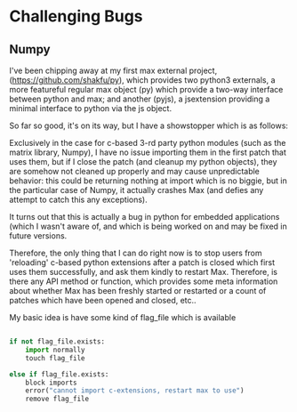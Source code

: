 # Challenging Bugs


## Numpy

I've been chipping away at my first max external project, (https://github.com/shakfu/py), which provides two python3 externals, a more featureful regular max object (py) which provide a two-way interface between python and max; and another (pyjs),  a jsextension providing a minimal  interface to python via the js object.

So far so good, it's on its way, but I have a showstopper which is as follows:

Exclusively in the case for c-based 3-rd party python modules (such as the matrix library, Numpy), I have no issue importing them in the first patch that uses them, but if I close the patch (and cleanup my python objects), they are somehow not cleaned up properly and may cause unpredictable behavior: this could be returning nothing at import which is no biggie, but in the particular case of Numpy, it actually crashes Max (and defies any attempt to catch this any exceptions).

It turns out that this is actually a bug in python for embedded applications (which I wasn't aware of, and which is being worked on and may be fixed in future versions.

Therefore, the only thing that I can do right now is to stop users from 'reloading' c-based python extensions after a patch is closed which first uses them successfully, and ask them kindly to restart Max.
Therefore, is there any API method or function, which provides some meta information about whether Max has been freshly started or restarted or a count of patches which have been opened and closed, etc..

My basic idea is have some kind of flag_file which is available

```python

if not flag_file.exists:
	import normally
	touch flag_file

else if flag_file.exists:
	block imports
	error("cannot import c-extensions, restart max to use")
	remove flag_file


